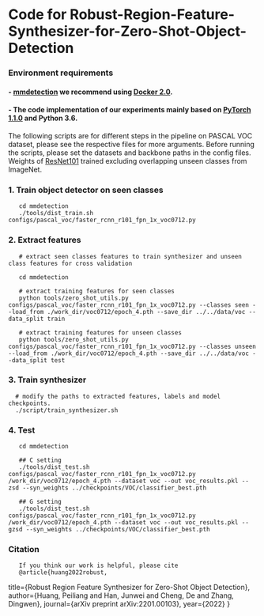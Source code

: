 # Code for Robust-Region-Feature-Synthesizer-for-Zero-Shot-Object-Detection
### Environment requirements
#### - [mmdetection](http://github.com/open-mmlab/mmdetection) we recommend using [Docker 2.0](Docker.md). 
#### - The code implementation of our experiments mainly based on [PyTorch 1.1.0](https://pytorch.org/) and Python 3.6.
The following scripts are for different steps in the pipeline on PASCAL VOC dataset, please see the respective files for more arguments. Before running the scripts, please set the datasets and backbone paths in the config files. Weights of [ResNet101](https://drive.google.com/file/d/1g3UXPw-_K3na7acQGZlhjgQPjXz_FNnX/view?usp=sharing) trained excluding overlapping unseen classes from ImageNet.

### 1. Train object detector on seen classes
       cd mmdetection
       ./tools/dist_train.sh configs/pascal_voc/faster_rcnn_r101_fpn_1x_voc0712.py
 

### 2. Extract features
       # extract seen classes features to train synthesizer and unseen class features for cross validation
       
       cd mmdetection
       
       # extract training features for seen classes
       python tools/zero_shot_utils.py configs/pascal_voc/faster_rcnn_r101_fpn_1x_voc0712.py --classes seen --load_from ./work_dir/voc0712/epoch_4.pth --save_dir ../../data/voc --data_split train
       
       # extract training features for unseen classes
       python tools/zero_shot_utils.py configs/pascal_voc/faster_rcnn_r101_fpn_1x_voc0712.py --classes unseen --load_from ./work_dir/voc0712/epoch_4.pth --save_dir ../../data/voc --data_split test
       
 ### 3. Train synthesizer
      # modify the paths to extracted features, labels and model checkpoints.
      ./script/train_synthesizer.sh
      
 ### 4. Test 
 
       cd mmdetection
       
       ## C setting
       ./tools/dist_test.sh configs/pascal_voc/faster_rcnn_r101_fpn_1x_voc0712.py /work_dir/voc0712/epoch_4.pth --dataset voc --out voc_results.pkl --zsd --syn_weights ../checkpoints/VOC/classifier_best.pth
       
       ## G setting
       ./tools/dist_test.sh configs/pascal_voc/faster_rcnn_r101_fpn_1x_voc0712.py /work_dir/voc0712/epoch_4.pth --dataset voc --out voc_results.pkl --gzsd --syn_weights ../checkpoints/VOC/classifier_best.pth
      
 ### Citation
       If you think our work is helpful, please cite
       @article{huang2022robust,
  title={Robust Region Feature Synthesizer for Zero-Shot Object Detection},
  author={Huang, Peiliang and Han, Junwei and Cheng, De and Zhang, Dingwen},
  journal={arXiv preprint arXiv:2201.00103},
  year={2022}
}
       
       
